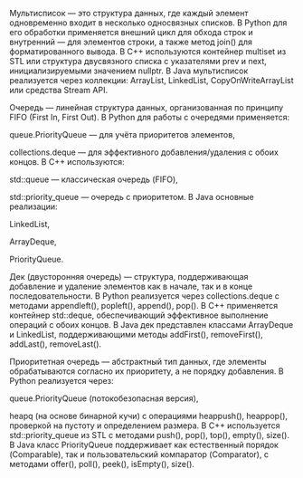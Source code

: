 Мультисписок — это структура данных, где каждый элемент одновременно входит в несколько односвязных списков. В Python для его обработки применяется внешний цикл для обхода строк и внутренний — для элементов строки, а также метод join() для форматированного вывода. В C++ используются контейнер multiset из STL или структура двусвязного списка с указателями prev и next, инициализируемыми значением nullptr. В Java мультисписок реализуется через коллекции: ArrayList, LinkedList, CopyOnWriteArrayList или средства Stream API.

Очередь — линейная структура данных, организованная по принципу FIFO (First In, First Out). В Python для работы с очередями применяется:

queue.PriorityQueue — для учёта приоритетов элементов,

collections.deque — для эффективного добавления/удаления с обоих концов.
В C++ используются:

std::queue — классическая очередь (FIFO),

std::priority_queue — очередь с приоритетом.
В Java основные реализации:

LinkedList,

ArrayDeque,

PriorityQueue.

Дек (двусторонняя очередь) — структура, поддерживающая добавление и удаление элементов как в начале, так и в конце последовательности. В Python реализуется через collections.deque с методами appendleft(), popleft(), append(), pop(). В C++ применяется контейнер std::deque, обеспечивающий эффективное выполнение операций с обоих концов. В Java дек представлен классами ArrayDeque и LinkedList, поддерживающими методы addFirst(), removeFirst(), addLast(), removeLast().

Приоритетная очередь — абстрактный тип данных, где элементы обрабатываются согласно их приоритету, а не порядку добавления. В Python реализуется через:

queue.PriorityQueue (потокобезопасная версия),

heapq (на основе бинарной кучи) с операциями heappush(), heappop(), проверкой на пустоту и определением размера.
В C++ используется std::priority_queue из STL с методами push(), pop(), top(), empty(), size(). В Java класс PriorityQueue поддерживает как естественный порядок (Comparable), так и пользовательский компаратор (Comparator), с методами offer(), poll(), peek(), isEmpty(), size().
